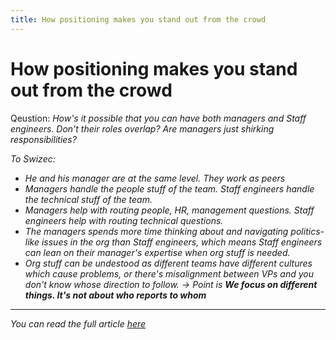 ```yaml
---
title: How positioning makes you stand out from the crowd
---
```


# How positioning makes you stand out from the crowd

Qeustion: <i>How's it possible that you can have both managers and Staff engineers. Don't their roles overlap? Are managers just shirking responsibilities?

To Swizec:
- He and his manager are at the same level. They work as peers
- Managers handle the people stuff of the team. Staff engineers handle the technical stuff of the team.
- Managers help with routing people, HR, management questions. Staff engineers help with routing technical questions.
- The managers spends more time thinking about and navigating politics-like issues in the org than Staff engineers, which means Staff engineers can lean on their manager's expertise when org stuff is needed.
- <i>Org stuff</i> can be undestood as different teams have different cultures which cause problems, or there's misalignment between VPs and you don't know whose direction to follow.
&rarr; Point is <i><b>We focus on different things. It's not about who reports to whom</b></i>

---

You can read the full article [here](https://swizec.com/blog/your-manager-can-be-a-peer/)
